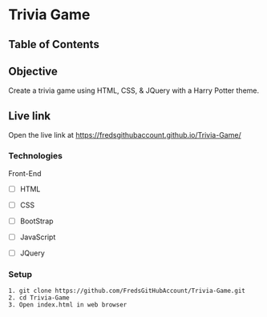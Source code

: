 # Trivia Game

## Table of Contents 

## Objective 

Create a trivia game using HTML, CSS, & JQuery with a Harry Potter theme.

## Live link
Open the live link at https://fredsgithubaccount.github.io/Trivia-Game/

### Technologies
Front-End
- [ ] HTML
- [ ] CSS
- [ ] BootStrap
- [ ] JavaScript
- [ ] JQuery


### Setup 
```
1. git clone https://github.com/FredsGitHubAccount/Trivia-Game.git
2. cd Trivia-Game
3. Open index.html in web browser

```